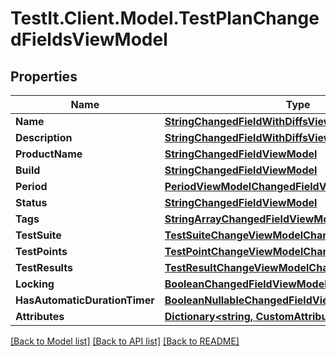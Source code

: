 # TestIt.Client.Model.TestPlanChangedFieldsViewModel

## Properties

Name | Type | Description | Notes
------------ | ------------- | ------------- | -------------
**Name** | [**StringChangedFieldWithDiffsViewModel**](StringChangedFieldWithDiffsViewModel.md) |  | [optional] 
**Description** | [**StringChangedFieldWithDiffsViewModel**](StringChangedFieldWithDiffsViewModel.md) |  | [optional] 
**ProductName** | [**StringChangedFieldViewModel**](StringChangedFieldViewModel.md) |  | [optional] 
**Build** | [**StringChangedFieldViewModel**](StringChangedFieldViewModel.md) |  | [optional] 
**Period** | [**PeriodViewModelChangedFieldViewModel**](PeriodViewModelChangedFieldViewModel.md) |  | [optional] 
**Status** | [**StringChangedFieldViewModel**](StringChangedFieldViewModel.md) |  | [optional] 
**Tags** | [**StringArrayChangedFieldViewModel**](StringArrayChangedFieldViewModel.md) |  | [optional] 
**TestSuite** | [**TestSuiteChangeViewModelChangedFieldViewModel**](TestSuiteChangeViewModelChangedFieldViewModel.md) |  | [optional] 
**TestPoints** | [**TestPointChangeViewModelChangedFieldViewModel**](TestPointChangeViewModelChangedFieldViewModel.md) |  | [optional] 
**TestResults** | [**TestResultChangeViewModelChangedFieldViewModel**](TestResultChangeViewModelChangedFieldViewModel.md) |  | [optional] 
**Locking** | [**BooleanChangedFieldViewModel**](BooleanChangedFieldViewModel.md) |  | [optional] 
**HasAutomaticDurationTimer** | [**BooleanNullableChangedFieldViewModel**](BooleanNullableChangedFieldViewModel.md) |  | [optional] 
**Attributes** | [**Dictionary&lt;string, CustomAttributeChangeModel&gt;**](CustomAttributeChangeModel.md) |  | [optional] 

[[Back to Model list]](../README.md#documentation-for-models) [[Back to API list]](../README.md#documentation-for-api-endpoints) [[Back to README]](../README.md)

